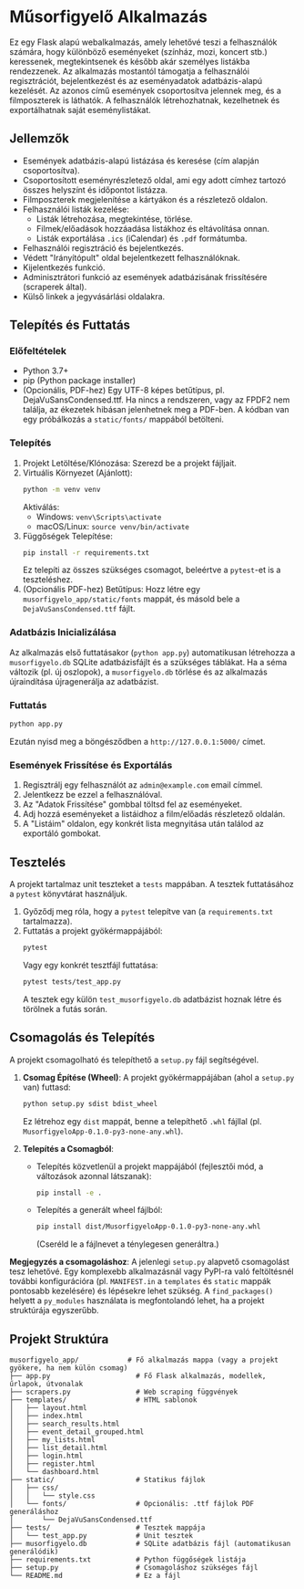# Műsorfigyelő Alkalmazás

Ez egy Flask alapú webalkalmazás, amely lehetővé teszi a felhasználók számára, hogy különböző eseményeket (színház, mozi, koncert stb.) keressenek, megtekintsenek és később akár személyes listákba rendezzenek. Az alkalmazás mostantól támogatja a felhasználói regisztrációt, bejelentkezést és az eseményadatok adatbázis-alapú kezelését. Az azonos című események csoportosítva jelennek meg, és a filmposzterek is láthatók. A felhasználók létrehozhatnak, kezelhetnek és exportálhatnak saját eseménylistákat.

## Jellemzők

* Események adatbázis-alapú listázása és keresése (cím alapján csoportosítva).
* Csoportosított eseményrészletező oldal, ami egy adott címhez tartozó összes helyszínt és időpontot listázza.
* Filmposzterek megjelenítése a kártyákon és a részletező oldalon.
* Felhasználói listák kezelése:
    * Listák létrehozása, megtekintése, törlése.
    * Filmek/előadások hozzáadása listákhoz és eltávolítása onnan.
    * Listák exportálása `.ics` (iCalendar) és `.pdf` formátumba.
* Felhasználói regisztráció és bejelentkezés.
* Védett "Irányítópult" oldal bejelentkezett felhasználóknak.
* Kijelentkezés funkció.
* Adminisztrátori funkció az események adatbázisának frissítésére (scraperek által).
* Külső linkek a jegyvásárlási oldalakra.

## Telepítés és Futtatás

### Előfeltételek

* Python 3.7+
* pip (Python package installer)
* (Opcionális, PDF-hez) Egy UTF-8 képes betűtípus, pl. DejaVuSansCondensed.ttf. Ha nincs a rendszeren, vagy az FPDF2 nem találja, az ékezetek hibásan jelenhetnek meg a PDF-ben. A kódban van egy próbálkozás a `static/fonts/` mappából betölteni.

### Telepítés

1.  Projekt Letöltése/Klónozása: Szerezd be a projekt fájljait.
2.  Virtuális Környezet (Ajánlott):
    ```bash
    python -m venv venv
    ```
    Aktiválás:
    * Windows: `venv\Scripts\activate`
    * macOS/Linux: `source venv/bin/activate`
3.  Függőségek Telepítése:
    ```bash
    pip install -r requirements.txt
    ```
    Ez telepíti az összes szükséges csomagot, beleértve a `pytest`-et is a teszteléshez.
4.  (Opcionális PDF-hez) Betűtípus: Hozz létre egy `musorfigyelo_app/static/fonts` mappát, és másold bele a `DejaVuSansCondensed.ttf` fájlt.

### Adatbázis Inicializálása
Az alkalmazás első futtatásakor (`python app.py`) automatikusan létrehozza a `musorfigyelo.db` SQLite adatbázisfájlt és a szükséges táblákat. Ha a séma változik (pl. új oszlopok), a `musorfigyelo.db` törlése és az alkalmazás újraindítása újragenerálja az adatbázist.

### Futtatás
```bash
python app.py
```
Ezután nyisd meg a böngésződben a `http://127.0.0.1:5000/` címet.

### Események Frissítése és Exportálás
1.  Regisztrálj egy felhasználót az `admin@example.com` email címmel.
2.  Jelentkezz be ezzel a felhasználóval.
3.  Az "Adatok Frissítése" gombbal töltsd fel az eseményeket.
4.  Adj hozzá eseményeket a listáidhoz a film/előadás részletező oldalán.
5.  A "Listáim" oldalon, egy konkrét lista megnyitása után találod az exportáló gombokat.

## Tesztelés

A projekt tartalmaz unit teszteket a `tests` mappában. A tesztek futtatásához a `pytest` könyvtárat használjuk.

1.  Győződj meg róla, hogy a `pytest` telepítve van (a `requirements.txt` tartalmazza).
2.  Futtatás a projekt gyökérmappájából:
    ```bash
    pytest
    ```
    Vagy egy konkrét tesztfájl futtatása:
    ```bash
    pytest tests/test_app.py
    ```
    A tesztek egy külön `test_musorfigyelo.db` adatbázist hoznak létre és törölnek a futás során.

## Csomagolás és Telepítés

A projekt csomagolható és telepíthető a `setup.py` fájl segítségével.

1.  **Csomag Építése (Wheel)**:
    A projekt gyökérmappájában (ahol a `setup.py` van) futtasd:
    ```bash
    python setup.py sdist bdist_wheel
    ```
    Ez létrehoz egy `dist` mappát, benne a telepíthető `.whl` fájllal (pl. `MusorfigyeloApp-0.1.0-py3-none-any.whl`).

2.  **Telepítés a Csomagból**:
    * Telepítés közvetlenül a projekt mappájából (fejlesztői mód, a változások azonnal látszanak):
        ```bash
        pip install -e .
        ```
    * Telepítés a generált wheel fájlból:
        ```bash
        pip install dist/MusorfigyeloApp-0.1.0-py3-none-any.whl 
        ```
        (Cseréld le a fájlnevet a ténylegesen generáltra.)

**Megjegyzés a csomagoláshoz**: A jelenlegi `setup.py` alapvető csomagolást tesz lehetővé. Egy komplexebb alkalmazásnál vagy PyPI-ra való feltöltésnél további konfigurációra (pl. `MANIFEST.in` a `templates` és `static` mappák pontosabb kezelésére) és lépésekre lehet szükség. A `find_packages()` helyett a `py_modules` használata is megfontolandó lehet, ha a projekt struktúrája egyszerűbb.

## Projekt Struktúra

```
musorfigyelo_app/            # Fő alkalmazás mappa (vagy a projekt gyökere, ha nem külön csomag)
├── app.py                     # Fő Flask alkalmazás, modellek, űrlapok, útvonalak
├── scrapers.py                # Web scraping függvények
├── templates/                 # HTML sablonok
│   ├── layout.html            
│   ├── index.html             
│   ├── search_results.html    
│   ├── event_detail_grouped.html  
│   ├── my_lists.html          
│   ├── list_detail.html       
│   ├── login.html             
│   ├── register.html          
│   └── dashboard.html         
├── static/                    # Statikus fájlok
│   ├── css/                   
│   │   └── style.css          
│   └── fonts/                 # Opcionális: .ttf fájlok PDF generáláshoz
│       └── DejaVuSansCondensed.ttf 
├── tests/                     # Tesztek mappája
│   └── test_app.py            # Unit tesztek
├── musorfigyelo.db            # SQLite adatbázis fájl (automatikusan generálódik)
├── requirements.txt           # Python függőségek listája
├── setup.py                   # Csomagoláshoz szükséges fájl
└── README.md                  # Ez a fájl
```

